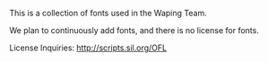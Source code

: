 This is a collection of fonts used in the Waping Team.

We plan to continuously add fonts, and there is no license for fonts.

License Inquiries: http://scripts.sil.org/OFL
